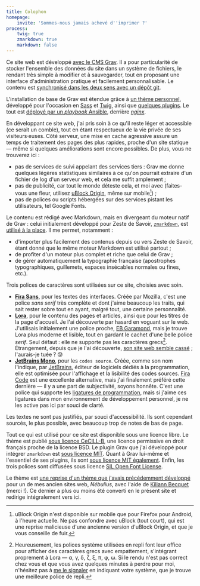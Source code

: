 ```yaml
---
title: Colophon
homepage:
    invite: 'Sommes-nous jamais achevé d''imprimer ?'
process:
    twig: true
    zmarkdown: true
    markdown: false
---
```


Ce site web est développé [avec le CMS Grav](https://getgrav.org/). Il a pour particularité de stocker l'ensemble des données du site dans un système de fichiers, le rendant très simple à modifier et à sauvegarder, tout en proposant une interface d'administration pratique et facilement personnalisable. Le contenu est [synchronisé dans les deux sens avec un dépôt git](https://github.com/AmauryCarrade/amaury.carrade.eu).

L'installation de base de Grav est étendue grâce à [un thème personnel](https://github.com/AmauryCarrade/grav-theme-amaury-carrade), développé pour l'occasion en [Sass](https://sass-lang.com) et [Twig](https://twig.symfony.com/), ainsi que [quelques plugins](https://github.com/AmauryCarrade/thestias-infra/blob/main/roles/amaury.carrade.eu/vars/main.yml). Le tout est [déployé par un _playbook_ Ansible](https://github.com/AmauryCarrade/thestias-infra), derrière [_nginx_](https://nginx.org/en/).

En développant ce site web, j'ai pris soin à ce qu'il reste léger et accessible (ce serait un comble), tout en étant respectueux de la vie privée de ses visiteurs·euses. Côté serveur, une mise en cache agressive assure un temps de traitement des pages des plus rapides, proche d'un site statique — même si quelques améliorations sont encore possibles. De plus, vous ne trouverez ici :
- pas de services de suivi appelant des services tiers : Grav me donne quelques légères statistiques similaires à ce qu'on pourrait extraire d'un fichier de log d'un serveur web, et cela me suffit amplement ;
- pas de publicité, car tout le monde déteste cela, et moi avec (faites-vous une fleur, utilisez [uBlock Origin](https://ublockorigin.com/fr), même sur mobile[^ublock]) ;
- pas de polices ou scripts hébergées sur des services pistant les utilisateurs, tel Google Fonts.

[^ublock]: uBlock Origin n'est disponible sur mobile que pour Firefox pour Android, à l'heure actuelle. Ne pas confondre avec uBlock (tout court), qui est une reprise malicieuse d'une ancienne version d'uBlock Origin, et que je vous conseille de fuir.

Le contenu est rédigé avec Markdown, mais en divergeant du moteur natif de Grav : celui initialement développé pour Zeste de Savoir, [`zmarkdown`](https://github.com/zestedesavoir/zmarkdown), est [utilisé à la place](https://github.com/AmauryCarrade/grav-plugin-zmarkdown-engine). Il me permet, notamment :
- d'importer plus facilement des contenus depuis ou vers Zeste de Savoir, étant donné que le même moteur Markdown est utilisé partout ;
- de profiter d'un moteur plus complet et riche que celui de Grav ;
- de gérer automatiquement la typographie française (apostrophes typographiques, guillemets, espaces insécables normales ou fines, etc.).

Trois polices de caractères sont utilisées sur ce site, choisies avec soin.
- **[Fira Sans](https://mozilla.github.io/Fira)**, pour les textes des interfaces. Créée par Mozilla, c'est une police _sans serif_ très complète et dont j'aime beaucoup les traits, qui sait rester sobre tout en ayant, malgré tout, une certaine personnalité.
- **[Lora](https://github.com/cyrealtype/Lora-Cyrillic)**, pour le contenu des pages et articles, ainsi que pour les titres de la page d'accueil. Je l'ai découverte par hasard en voguant sur le web. J'utilisais initialement une police proche, [EB Garamond](http://www.georgduffner.at/ebgaramond/fr/index.html), mais je trouve Lora plus moderne et lisible, tout en gardant le cachet d'une belle police _serif_. Seul défaut : elle ne supporte pas les caractères grecs[^lora-grec]. Étrangement, depuis que je l'ai découverte, [son site web semble cassé](https://www.cyreal.org/fonts/lora/) ; l'aurais-je tuée ? 😰
- **[JetBrains Mono](https://www.jetbrains.com/lp/mono)**, pour les `codes source`. Créée, comme son nom l'indique, par [JetBrains](https://www.jetbrains.com), éditeur de logiciels dédiés à la programmation, elle est optimisée pour l'affichage et la lisibilité des codes sources. [Fira Code](https://github.com/tonsky/FiraCode) est une excellente alternative, mais j'ai finalement préféré cette dernière — il y a une part de subjectivité, soyons honnête. C'est une police qui supporte les [ligatures de programmation](https://www.jetbrains.com/lp/mono/#ligatures), mais si j'aime ces ligatures dans mon environnement de développement personnel, je ne les active pas ici par souci de clarté.

[^lora-grec]: Heureusement, les polices système utilisées en repli font leur office pour afficher des caractères grecs avec empattement, s'intégrant proprement à Lora — α, γ, δ, ζ, ξ, π, φ, ω. Si le rendu n'est pas correct chez vous et que vous avez quelques minutes à perdre pour moi, n'hésitez pas à [me le signaler](/contact) en indiquant votre système, que je trouve une meilleure police de repli.

Les textes ne sont pas justifiés, par souci d'accessibilité. Ils sont cependant sourcés, le plus possible, avec beaucoup trop de notes de bas de page.

Tout ce qui est utilisé pour ce site est disponible sous une licence libre. Le thème est publié [sous licence CeCILL-B](https://cecill.info/licences/Licence_CeCILL-B_V1-fr.html), une licence permissive en droit français proche de la licence BSD. Le plugin Grav que j'ai développé pour intégrer `zmarkdown` est [sous licence MIT](https://opensource.org/licenses/MIT). Quant à Grav lui-même et l'essentiel de ses plugins, ils sont [sous licence MIT également](https://opensource.org/licenses/MIT). Enfin, les trois polices sont diffusées sous licence [SIL Open Font License](https://scripts.sil.org/cms/scripts/page.php?item_id=OFL).

Le thème est [une reprise d'un thème que j'avais précédemment développé](https://github.com/AmauryCarrade/grav-theme-amaury-carrade/tree/79ed47781e60366dbafaf3804a9e9df64ea48594) pour un de mes ancien sites web, _Nébulius_, avec l'aide de [Kiliann Becquet](https://kiliannbecquet.fr/) (merci !). Ce dernier a plus ou moins été converti en le présent site et redirige intégralement vers ici.